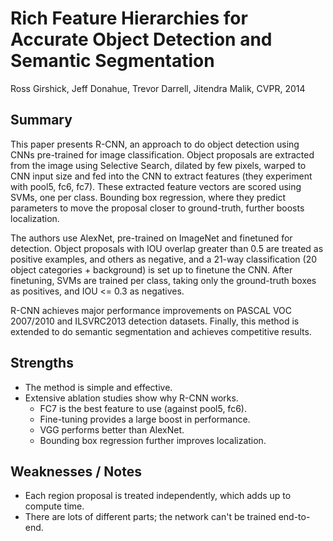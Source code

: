 # Rich Feature Hierarchies for Accurate Object Detection and Semantic Segmentation

Ross Girshick, Jeff Donahue, Trevor Darrell, Jitendra Malik, CVPR, 2014

## Summary

This paper presents R-CNN, an approach to do object detection using CNNs pre-trained for image classification. Object proposals are extracted from the image using Selective Search, dilated by few pixels, warped to CNN input size and fed into the CNN to extract features (they experiment with pool5, fc6, fc7). These extracted feature vectors are scored using SVMs, one per class. Bounding box regression, where they predict parameters to move the proposal closer to ground-truth, further boosts localization.

The authors use AlexNet, pre-trained on ImageNet and finetuned for detection. Object proposals with IOU overlap greater than 0.5 are treated as positive examples, and others as negative, and a 21-way classification (20 object categories + background) is set up to finetune the CNN. After finetuning, SVMs are trained per class, taking only the ground-truth boxes as positives, and IOU <= 0.3 as negatives.

R-CNN achieves major performance improvements on PASCAL VOC 2007/2010 and ILSVRC2013 detection datasets. Finally, this method is extended to do semantic segmentation and achieves competitive results.

## Strengths

- The method is simple and effective.
- Extensive ablation studies show why R-CNN works.
    - FC7 is the best feature to use (against pool5, fc6).
    - Fine-tuning provides a large boost in performance.
    - VGG performs better than AlexNet.
    - Bounding box regression further improves localization.

## Weaknesses / Notes

- Each region proposal is treated independently, which adds up to compute time.
- There are lots of different parts; the network can't be trained end-to-end.